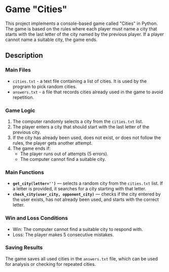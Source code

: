 # Game "Cities"

This project implements a console-based game called "Cities" in Python. The game is based on the rules where each player must name a city that starts with the last letter of the city named by the previous player. If a player cannot name a suitable city, the game ends.

## Description

### Main Files

- `cities.txt` - a text file containing a list of cities. It is used by the program to pick random cities.
- `answers.txt` - a file that records cities already used in the game to avoid repetition.

### Game Logic

1. The computer randomly selects a city from the `cities.txt` list.
2. The player enters a city that should start with the last letter of the previous city.
3. If the city has already been used, does not exist, or does not follow the rules, the player gets another attempt.
4. The game ends if:
   - The player runs out of attempts (5 errors).
   - The computer cannot find a suitable city.

### Main Functions

- **`get_city(letter='')`** — selects a random city from the `cities.txt` list. If a letter is provided, it searches for a city starting with that letter.
- **`check_city(user_city, opponent_city)`** — checks if the city entered by the user exists, has not already been used, and starts with the correct letter.

### Win and Loss Conditions

- Win: The computer cannot find a suitable city to respond with.
- Loss: The player makes 5 consecutive mistakes.

### Saving Results

The game saves all used cities in the `answers.txt` file, which can be used for analysis or checking for repeated cities.